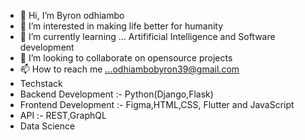 - 👋 Hi, I’m Byron odhiambo
- 👀 I’m interested in making life better for humanity
- 🌱 I’m currently learning ... Artifificial Intelligence and Software development 
- 💞️ I’m looking to collaborate on opensource projects
- 📫 How to reach me ...odhiambobyron39@gmail.com
- Techstack
- Backend Development :- Python(Django,Flask)
- Frontend Development :- Figma,HTML,CSS, Flutter and JavaScript 
- API :- REST,GraphQL
- Data Science

<!---
Byron94odhiambo/Byron94odhiambo is a ✨ special ✨ repository because its `README.md` (this file) appears on your GitHub profile.
You can click the Preview link to take a look at your changes.
--->
